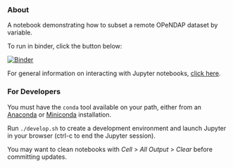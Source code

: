### About

A notebook demonstrating how to subset a remote OPeNDAP dataset by variable.

To run in binder, click the button below:

[![Binder](http://mybinder.org/badge.svg)](http://mybinder.org:/repo/catees/opendap_variable_subsetting)

For general information on interacting with Jupyter notebooks, [click here](http://nbviewer.jupyter.org/github/jupyter/notebook/blob/master/docs/source/examples/Notebook/Notebook%20Basics.ipynb).

### For Developers

You must have the `conda` tool available on your path, either from an [Anaconda](https://www.continuum.io/downloads) or [Miniconda](http://conda.pydata.org/miniconda.html) installation.

Run `./develop.sh` to create a development environment and launch Jupyter in your browser (ctrl-c to end the Jupyter session).

You may want to clean notebooks with _Cell_ > _All Output_ > _Clear_ before committing updates.
